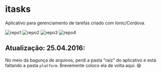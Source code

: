 # itasks
Aplicativo para gerenciamento de tarefas criado com Ionic/Cordova.

![repo1](http://imgur.com/jE4jhKu) ![repo2](http://imgur.com/ioKxBmi)
![repo3](http://imgur.com/MXElhBc) ![repo4](http://imgur.com/q43hhG6)

Atualização: 25.04.2016:
---------
No meio da bagunça de arquivos, perdi a pasta "raíz" do aplicativo e está faltando a pasta `platform`. Brevemente coloco ela de volta aqui. :smile:
